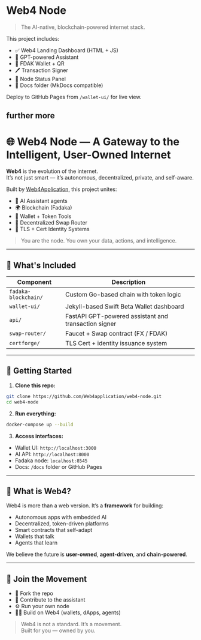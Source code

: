 # Web4 Node

> The AI-native, blockchain-powered internet stack.

This project includes:
- ✅ Web4 Landing Dashboard (HTML + JS)
- 🧠 GPT-powered Assistant
- 💼 FDAK Wallet + QR
- 🖊️ Transaction Signer
- 📡 Node Status Panel
- 📘 Docs folder (MkDocs compatible)

Deploy to GitHub Pages from `/wallet-ui/` for live view.

## further more

# 🌐 Web4 Node — A Gateway to the Intelligent, User-Owned Internet

**Web4** is the evolution of the internet.  
It’s not just smart — it’s autonomous, decentralized, private, and self-aware.

Built by [Web4Application](https://github.com/Web4application), this project unites:
- 🧠 AI Assistant agents
- 🌍 Blockchain (Fadaka)
- 💼 Wallet + Token Tools
- 🔁 Decentralized Swap Router
- 🔐 TLS + Cert Identity Systems

> You are the node. You own your data, actions, and intelligence.

---

## 🔧 What's Included

| Component     | Description |
|---------------|-------------|
| `fadaka-blockchain/` | Custom Go-based chain with token logic |
| `wallet-ui/` | Jekyll-based Swift Beta Wallet dashboard |
| `api/` | FastAPI GPT-powered assistant and transaction signer |
| `swap-router/` | Faucet + Swap contract (FX / FDAK) |
| `certforge/` | TLS Cert + identity issuance system |

---

## 🚀 Getting Started

1. **Clone this repo:**
```bash
git clone https://github.com/Web4application/web4-node.git
cd web4-node
```

2. **Run everything:**
```bash
docker-compose up --build
```

3. **Access interfaces:**
- Wallet UI: `http://localhost:3000`
- AI API: `http://localhost:8000`
- Fadaka node: `localhost:8545`
- Docs: `/docs` folder or GitHub Pages

---

## 🧠 What is Web4?

Web4 is more than a web version. It’s a **framework** for building:
- Autonomous apps with embedded AI
- Decentralized, token-driven platforms
- Smart contracts that self-adapt
- Wallets that talk
- Agents that learn

We believe the future is **user-owned**, **agent-driven**, and **chain-powered**.

---

## 🤝 Join the Movement

- 🔧 Fork the repo
- 💬 Contribute to the assistant
- ⚙️ Run your own node
- 🧑‍💻 Build on Web4 (wallets, dApps, agents)

> Web4 is not a standard. It’s a movement.  
> Built for you — owned by you.
